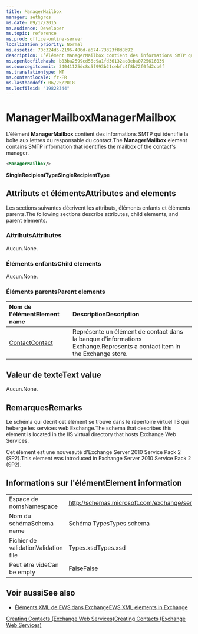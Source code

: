 ```yaml
---
title: ManagerMailbox
manager: sethgros
ms.date: 09/17/2015
ms.audience: Developer
ms.topic: reference
ms.prod: office-online-server
localization_priority: Normal
ms.assetid: 70c324d5-2196-406d-a674-73323f8d8b92
description: L’élément ManagerMailbox contient des informations SMTP qui identifie la boîte aux lettres du responsable du contact.
ms.openlocfilehash: b83ba2599cd56c9a1fd36132ac8eba0725616039
ms.sourcegitcommit: 34041125dc8c5f993b21cebfc4f8b72f0fd2cb6f
ms.translationtype: MT
ms.contentlocale: fr-FR
ms.lasthandoff: 06/25/2018
ms.locfileid: "19828344"
---
```

# <a name="managermailbox"></a><span data-ttu-id="40e61-103">ManagerMailbox</span><span class="sxs-lookup"><span data-stu-id="40e61-103">ManagerMailbox</span></span>

<span data-ttu-id="40e61-104">L’élément **ManagerMailbox** contient des informations SMTP qui identifie la boîte aux lettres du responsable du contact.</span><span class="sxs-lookup"><span data-stu-id="40e61-104">The **ManagerMailbox** element contains SMTP information that identifies the mailbox of the contact's manager.</span></span> 
  
```XML
<ManagerMailbox/>
```

 <span data-ttu-id="40e61-105">**SingleRecipientType**</span><span class="sxs-lookup"><span data-stu-id="40e61-105">**SingleRecipientType**</span></span>
## <a name="attributes-and-elements"></a><span data-ttu-id="40e61-106">Attributs et éléments</span><span class="sxs-lookup"><span data-stu-id="40e61-106">Attributes and elements</span></span>

<span data-ttu-id="40e61-107">Les sections suivantes décrivent les attributs, éléments enfants et éléments parents.</span><span class="sxs-lookup"><span data-stu-id="40e61-107">The following sections describe attributes, child elements, and parent elements.</span></span>
  
### <a name="attributes"></a><span data-ttu-id="40e61-108">Attributs</span><span class="sxs-lookup"><span data-stu-id="40e61-108">Attributes</span></span>

<span data-ttu-id="40e61-109">Aucun.</span><span class="sxs-lookup"><span data-stu-id="40e61-109">None.</span></span>
  
### <a name="child-elements"></a><span data-ttu-id="40e61-110">Éléments enfants</span><span class="sxs-lookup"><span data-stu-id="40e61-110">Child elements</span></span>

<span data-ttu-id="40e61-111">Aucun.</span><span class="sxs-lookup"><span data-stu-id="40e61-111">None.</span></span>
  
### <a name="parent-elements"></a><span data-ttu-id="40e61-112">Éléments parents</span><span class="sxs-lookup"><span data-stu-id="40e61-112">Parent elements</span></span>

|<span data-ttu-id="40e61-113">**Nom de l'élément**</span><span class="sxs-lookup"><span data-stu-id="40e61-113">**Element name**</span></span>|<span data-ttu-id="40e61-114">**Description**</span><span class="sxs-lookup"><span data-stu-id="40e61-114">**Description**</span></span>|
|:-----|:-----|
|[<span data-ttu-id="40e61-115">Contact</span><span class="sxs-lookup"><span data-stu-id="40e61-115">Contact</span></span>](contact.md) <br/> |<span data-ttu-id="40e61-116">Représente un élément de contact dans la banque d'informations Exchange.</span><span class="sxs-lookup"><span data-stu-id="40e61-116">Represents a contact item in the Exchange store.</span></span>  <br/> |
   
## <a name="text-value"></a><span data-ttu-id="40e61-117">Valeur de texte</span><span class="sxs-lookup"><span data-stu-id="40e61-117">Text value</span></span>

<span data-ttu-id="40e61-118">Aucun.</span><span class="sxs-lookup"><span data-stu-id="40e61-118">None.</span></span>
  
## <a name="remarks"></a><span data-ttu-id="40e61-119">Remarques</span><span class="sxs-lookup"><span data-stu-id="40e61-119">Remarks</span></span>

<span data-ttu-id="40e61-120">Le schéma qui décrit cet élément se trouve dans le répertoire virtuel IIS qui héberge les services web Exchange.</span><span class="sxs-lookup"><span data-stu-id="40e61-120">The schema that describes this element is located in the IIS virtual directory that hosts Exchange Web Services.</span></span>
  
<span data-ttu-id="40e61-121">Cet élément est une nouveauté d'Exchange Server 2010 Service Pack 2 (SP2).</span><span class="sxs-lookup"><span data-stu-id="40e61-121">This element was introduced in Exchange Server 2010 Service Pack 2 (SP2).</span></span>
  
## <a name="element-information"></a><span data-ttu-id="40e61-122">Informations sur l'élément</span><span class="sxs-lookup"><span data-stu-id="40e61-122">Element information</span></span>

|||
|:-----|:-----|
|<span data-ttu-id="40e61-123">Espace de noms</span><span class="sxs-lookup"><span data-stu-id="40e61-123">Namespace</span></span>  <br/> |http://schemas.microsoft.com/exchange/services/2006/types  <br/> |
|<span data-ttu-id="40e61-124">Nom du schéma</span><span class="sxs-lookup"><span data-stu-id="40e61-124">Schema name</span></span>  <br/> |<span data-ttu-id="40e61-125">Schéma Types</span><span class="sxs-lookup"><span data-stu-id="40e61-125">Types schema</span></span>  <br/> |
|<span data-ttu-id="40e61-126">Fichier de validation</span><span class="sxs-lookup"><span data-stu-id="40e61-126">Validation file</span></span>  <br/> |<span data-ttu-id="40e61-127">Types.xsd</span><span class="sxs-lookup"><span data-stu-id="40e61-127">Types.xsd</span></span>  <br/> |
|<span data-ttu-id="40e61-128">Peut être vide</span><span class="sxs-lookup"><span data-stu-id="40e61-128">Can be empty</span></span>  <br/> |<span data-ttu-id="40e61-129">False</span><span class="sxs-lookup"><span data-stu-id="40e61-129">False</span></span>  <br/> |
   
## <a name="see-also"></a><span data-ttu-id="40e61-130">Voir aussi</span><span class="sxs-lookup"><span data-stu-id="40e61-130">See also</span></span>



- [<span data-ttu-id="40e61-131">Éléments XML de EWS dans Exchange</span><span class="sxs-lookup"><span data-stu-id="40e61-131">EWS XML elements in Exchange</span></span>](ews-xml-elements-in-exchange.md)


[<span data-ttu-id="40e61-132">Creating Contacts (Exchange Web Services)</span><span class="sxs-lookup"><span data-stu-id="40e61-132">Creating Contacts (Exchange Web Services)</span></span>](http://msdn.microsoft.com/library/4845917e-70d1-481c-bbd7-011ec6571789%28Office.15%29.aspx)

